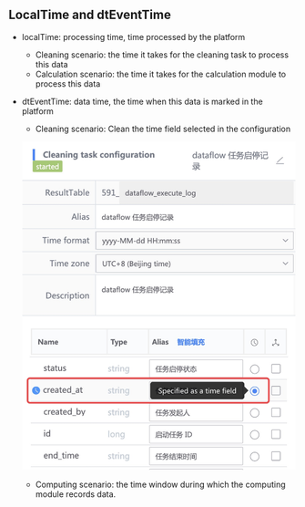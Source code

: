 ## LocalTime and dtEventTime

- localTime: processing time, time processed by the platform
     - Cleaning scenario: the time it takes for the cleaning task to process this data
     - Calculation scenario: the time it takes for the calculation module to process this data
- dtEventTime: data time, the time when this data is marked in the platform
     - Cleaning scenario: Clean the time field selected in the configuration

     ![-w479](media/15839995828264.jpg)
    
     - Computing scenario: the time window during which the computing module records data.